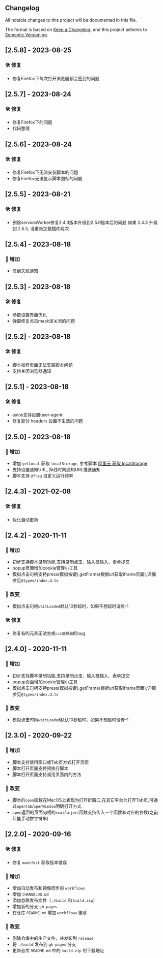 ## Changelog

All notable changes to this project will be documented in this file.

The format is based on [Keep a Changelog](https://keepachangelog.com/en/1.0.0/),
and this project adheres to [Semantic Versioning](https://semver.org/spec/v2.0.0.html).

## [2.5.8] - 2023-08-25

### 🛠 修复

- 修复Firefox下每次打开浏览器都会签到的问题

## [2.5.7] - 2023-08-24

### 🛠 修复

- 修复Firefox下的问题
- 代码整理

## [2.5.6] - 2023-08-24

### 🛠 修复

- 修复Firefox下无法安装脚本的问题
- 修复Firefox无法显示脚本图标的问题

## [2.5.5] - 2023-08-21

### 🛠 修复

- 删除serviceWorker修复2.4.3版本升级到2.5.0版本后的问题
如果 2.4.3 升级到 2.5.5, 请重新加载插件两次

## [2.5.4] - 2023-08-18

### 🎉 增加

- 签到失败通知

## [2.5.3] - 2023-08-18

### 🛠 修复

- 参数设置界面优化
- 弹窗修复点击mask误关闭的问题

## [2.5.2] - 2023-08-18

### 🛠 修复

- 脚本推荐页面无法安装脚本问题
- 支持关闭浏览器通知

## [2.5.1] - 2023-08-18

### 🛠 修复

- axios支持设置user-agent
- 修复部分 headers 设置不生效的问题

## [2.5.0] - 2023-08-18

### 🎉 增加

- 增加 `getLocal` 获取 `localStorage`, 参考脚本 [阿里云 获取 localStorage](./static//demos/aliyundrive.js)
- 支持设置通知URL, 掉线时向通知URL推送通知
- 脚本支持 `@freq` 自定义运行频率

## [2.4.3] - 2021-02-08

### 🛠 修复

- 优化自动更新

## [2.4.2] - 2020-11-11

### 🎉 增加

- 初步支持脚本录制功能,支持录制点击、输入框输入、表单提交
- popup页面增加cookie管理小工具
- 模拟点击句柄支持press(模拟按键),getFrame(根据url获取iframe页面),详细参见`@types/index.d.ts`

### 🚀 改变

- 模拟点击句柄`waitLoaded`默认10秒超时，如果不想超时请传-1

### 🛠 修复

- 修复有的元素无法生成`css选择器`的bug

## [2.4.0] - 2020-11-11

### 🎉 增加

- 初步支持脚本录制功能,支持录制点击、输入框输入、表单提交
- popup页面增加cookie管理小工具
- 模拟点击句柄支持press(模拟按键),getFrame(根据url获取iframe页面),详细参见`@types/index.d.ts`

### 🚀 改变

- 模拟点击句柄`waitLoaded`默认10秒超时，如果不想超时请传-1

## [2.3.0] - 2020-09-22

### 🎉 增加

- 脚本支持使用窗口或Tab页方式打开页面
- 脚本打开页面支持预执行脚本
- 脚本打开页面支持调用页面内的方法

### 🚀 改变

- 脚本的`open`函数在MacOS上表现为打开新窗口,在其它平台为打开Tab页,可通过`openTab`/`openWindow`明确打开方式
- `open`返回的页面句柄的`eval`/`inject`函数支持传入一个函数和对应的参数(之前只能手动拼字符串)

## [2.2.0] - 2020-09-16

### 🛠 修复

- 修复 `manifest` 获取版本错误

### 🎉 增加

- 增加自动发布和镜像同步的 `workflows`
- 增加 `CHANGELOG.md`
- 添加忽略发布文件（`./build` 和 `build.zip`）
- 增加新的分支 `gh-pages`
- 在仓库 `README.md` 增加 `workflows` 徽章

### 🚀 改变

- 删除仓库中的生产文件，并发布到 `release`
- 将 `./build` 发布到 `gh-pages` 分支
- 更新仓库 `README.md` 中的 `build.zip` 的下载地址

